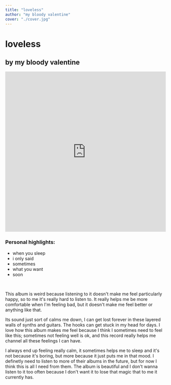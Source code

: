 ```yaml
---
title: "loveless"
author: "my bloody valentine"
cover: "./cover.jpg"
---
```

<h1 class="album-page-title">loveless</h1>
<h2 class="album-page-author">by my bloody valentine</h2>
<iframe class="album-page-video" width="512px" height="512px" src="https://www.youtube.com/embed/hcOhXThqh_0?si=2yVWZekoYBxrl1Fc" frameborder="0" allow="accelerometer; clipboard-write; encrypted-media; gyroscope; picture-in-picture"></iframe>

### Personal highlights:
* when you sleep
* i only said
* sometimes
* what you want
* soon

<br>

This album is weird because listening to it doesn't make me feel particularly happy, so to me it's really hard to listen to. It really helps me be more comfortable when I'm feeling bad, but it doesn't make me feel better or anything like that.

Its sound just sort of calms me down, I can get lost forever in these layered walls of synths and guitars. The hooks can get stuck in my head for days. I love how this album makes me feel because I think I sometimes need to feel like this; sometimes not feeling well is ok, and this record really helps me channel all these feelings I can have.

I always end up feeling really calm, it sometimes helps me to sleep and it's not because it's boring, but more because it just puts me in that mood. I definetly need to listen to more of their albums in the future, but for now I think this is all I need from them. The album is beautiful and I don't wanna listen to it too often because I don't want it to lose that magic that to me it currently has.